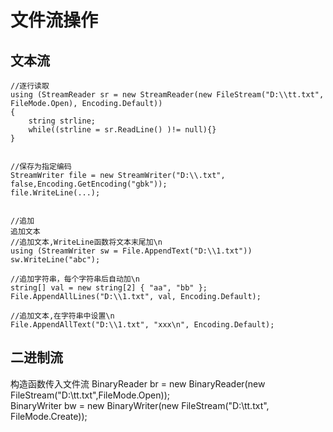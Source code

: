 # 文件流操作

## 文本流

```
//逐行读取
using (StreamReader sr = new StreamReader(new FileStream("D:\\tt.txt", FileMode.Open), Encoding.Default))
{       
    string strline;
    while((strline = sr.ReadLine() )!= null){}
}


//保存为指定编码
StreamWriter file = new StreamWriter("D:\\.txt", false,Encoding.GetEncoding("gbk"));
file.WriteLine(...);


//追加
追加文本
//追加文本,WriteLine函数将文本末尾加\n
using (StreamWriter sw = File.AppendText("D:\\1.txt")) sw.WriteLine("abc");

//追加字符串，每个字符串后自动加\n
string[] val = new string[2] { "aa", "bb" };
File.AppendAllLines("D:\\1.txt", val, Encoding.Default);

//追加文本,在字符串中设置\n
File.AppendAllText("D:\\1.txt", "xxx\n", Encoding.Default);
```

## 二进制流

构造函数传入文件流
BinaryReader br = new BinaryReader(new FileStream("D:\\tt.txt",FileMode.Open));  
BinaryWriter bw = new BinaryWriter(new FileStream("D:\\tt.txt", FileMode.Create));
